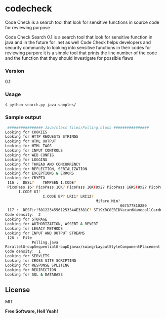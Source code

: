 # codecheck
Code Check is a search tool that look for sensitive functions in source code for reviewing purpose 

Code Check Search 0.1 is a search tool that look for sensitive function in java and in the future for .net as well 
Code Check helps developers and security community to looking into sensitive functions in their codes for reviewing purpore it is a simple tool that prints the line number of the code and the function that they should investigate for possible flaws


### Version
0.1

### Usage
```sh
$ python search.py java-samples/
```

### Sample output

```sh
 ################ Java/class files/Polling.class ################
Looking for COOKIES
Looking for HTTP REQUESTS STRINGS
Looking for HTML OUTPUT
Looking for HTML TAGS
Looking for INPUT CONTROLS
Looking for WEB CONFIG
Looking for LOGGING
Looking for THREAD AND CONCURRENCY
Looking for REFLECTION, SERIALIZATION
Looking for EXCEPTIONS & ERRORS
Looking for CRYPTO
 116 :  DESL?	 TEMPSEN I.CODE?
 PicoPass 16? PicoPass 16K? PicoPass 16K(8x2? PicoPass 16KS(8x2? PicoPass 32KS(16+16? PicoPass 32KS(16+8x2? PicoPass 32KS(8x2+16? PicoPass 32KS(8x2+8x? LRI6?
      I.CODE UI?
                 I.CODE EP? LRI1? LRI12?
                                         Mifare Min?
                                                    067577810280 
 117 :  DESFir?50122345561253544E3381C?	ST19XRC8ERIDVacardNamecallCardConnect(I)IreqTypeACSModule$SCARD_IO_REQUEST 
Code density:  2 
Looking for STORAGE
Looking for AUTHORIZATION, ASSERT & REVERT
Looking for LEGACY METHODS
Looking for INPUT AND OUTPUT STREAMS
 126 :  File
            Polling.java
ParallelGroupSequentialGroupDjavax/swing/LayoutStyleComponentPlacement! swing/GroupLayout$GroupGroup
Code density:  1 
Looking for SERVLETS
Looking for CROSS SITE SCRIPTING
Looking for RESPONSE SPLITING
Looking for REDIRECTION
Looking for SQL & DATABASE
```

License
----
MIT

**Free Software, Hell Yeah!**

